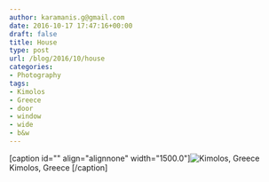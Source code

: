 ```yaml
---
author: karamanis.g@gmail.com
date: 2016-10-17 17:47:16+00:00
draft: false
title: House
type: post
url: /blog/2016/10/house
categories:
- Photography
tags:
- Kimolos
- Greece
- door
- window
- wide
- b&w
---
```


[caption id="" align="alignnone" width="1500.0"]![ Kimolos, Greece ](/images/2016-10-17-201610house/image-asset.jpeg)
 Kimolos, Greece [/caption]
